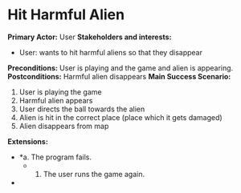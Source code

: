 # Hit Harmful Alien

**Primary Actor:** User
**Stakeholders and interests:**
- User: wants to hit harmful aliens so that they disappear

**Preconditions:** User is playing and the game and alien is appearing.
**Postconditions:** Harmful alien disappears
**Main Success Scenario:**
1. User is playing the game
2. Harmful alien appears
3. User directs the ball towards the alien
4. Alien is hit in the correct place (place which it gets damaged)
5. Alien disappears from map

**Extensions:**
* *a. The program fails.
	* 1. The user runs the game again.
* 